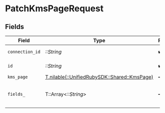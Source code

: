 # PatchKmsPageRequest


## Fields

| Field                                                                          | Type                                                                           | Required                                                                       | Description                                                                    |
| ------------------------------------------------------------------------------ | ------------------------------------------------------------------------------ | ------------------------------------------------------------------------------ | ------------------------------------------------------------------------------ |
| `connection_id`                                                                | *::String*                                                                     | :heavy_check_mark:                                                             | ID of the connection                                                           |
| `id`                                                                           | *::String*                                                                     | :heavy_check_mark:                                                             | ID of the Page                                                                 |
| `kms_page`                                                                     | [T.nilable(::UnifiedRubySDK::Shared::KmsPage)](../../models/shared/kmspage.md) | :heavy_minus_sign:                                                             | N/A                                                                            |
| `fields_`                                                                      | T::Array<*::String*>                                                           | :heavy_minus_sign:                                                             | Comma-delimited fields to return                                               |